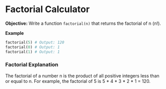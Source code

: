 # Factorial Calculator

**Objective:** Write a function `factorial(n)` that returns the factorial of n (n!).

**Example**
```python
factorial(5) # Output: 120
factorial(0) # Output: 1
factorial(1) # Output: 1
```

### Factorial Explanation
The factorial of a number n is the product of all positive integers less than or equal to n. For example, the factorial of 5 is 5 * 4 * 3 * 2 * 1 = 120.